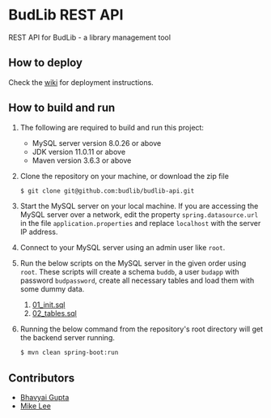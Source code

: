 # BudLib REST API

REST API for BudLib - a library management tool

## How to deploy

Check the [wiki](https://github.com/budlib/budlib-api/wiki) for deployment instructions.

## How to build and run

1. The following are required to build and run this project:

   - MySQL server version 8.0.26 or above
   - JDK version 11.0.11 or above
   - Maven version 3.6.3 or above

2. Clone the repository on your machine, or download the zip file

   ```bash
   $ git clone git@github.com:budlib/budlib-api.git
   ```

3. Start the MySQL server on your local machine. If you are accessing the MySQL server over a network, edit the property `spring.datasource.url` in the file `application.properties` and replace `localhost` with the server IP address.

4. Connect to your MySQL server using an admin user like `root`.

5. Run the below scripts on the MySQL server in the given order using `root`. These scripts will create a schema `buddb`, a user `budapp` with password `budpassword`, create all necessary tables and load them with some dummy data.

   1. [01_init.sql](sql/01_init.sql)
   2. [02_tables.sql](sql/02_dummy_data.sql)

6. Running the below command from the repository's root directory will get the backend server running.

   ```bash
   $ mvn clean spring-boot:run
   ```

## Contributors

- [Bhavyai Gupta](https://github.com/zbhavyai)
- [Mike Lee](https://github.com/mikeePy)
